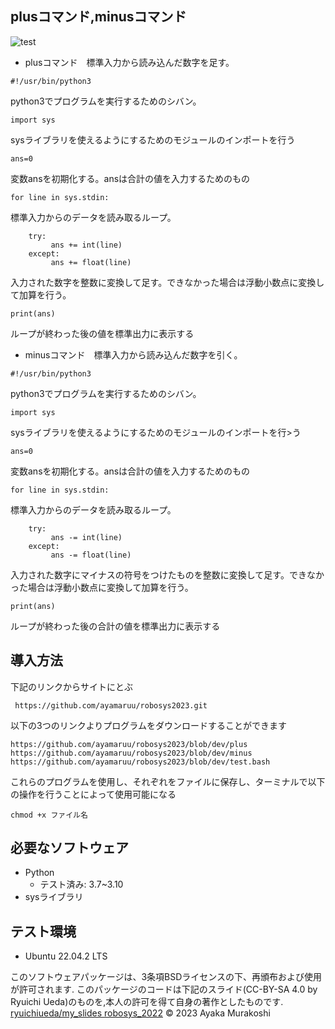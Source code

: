 ## plusコマンド,minusコマンド
![test](https://github.com/ayamaruu/robosys2023/actions/workflows/test.yml/badge.svg)

* plusコマンド　標準入力から読み込んだ数字を足す。
```
#!/usr/bin/python3
```
python3でプログラムを実行するためのシバン。
```
import sys
```
sysライブラリを使えるようにするためのモジュールのインポートを行う
```
ans=0
```
変数ansを初期化する。ansは合計の値を入力するためのもの
```
for line in sys.stdin:
```
標準入力からのデータを読み取るループ。
```
    try:
         ans += int(line)
    except:
         ans += float(line)
```
入力された数字を整数に変換して足す。できなかった場合は浮動小数点に変換して加算を行う。
```
print(ans)
```
ループが終わった後の値を標準出力に表示する

* minusコマンド　標準入力から読み込んだ数字を引く。
```
#!/usr/bin/python3
```
python3でプログラムを実行するためのシバン。
```
import sys
```
sysライブラリを使えるようにするためのモジュールのインポートを行>う
```
ans=0
```
変数ansを初期化する。ansは合計の値を入力するためのもの
```
for line in sys.stdin:
```
標準入力からのデータを読み取るループ。
```
    try:
         ans -= int(line)
    except:
         ans -= float(line)
```
入力された数字にマイナスの符号をつけたものを整数に変換して足す。できなかった場合は浮動小数点に変換して加算を行う。
```
print(ans)
```
ループが終わった後の合計の値を標準出力に表示する
## 導入方法
下記のリンクからサイトにとぶ
```
 https://github.com/ayamaruu/robosys2023.git
```
以下の3つのリンクよりプログラムをダウンロードすることができます
```
https://github.com/ayamaruu/robosys2023/blob/dev/plus
https://github.com/ayamaruu/robosys2023/blob/dev/minus
https://github.com/ayamaruu/robosys2023/blob/dev/test.bash
```
これらのプログラムを使用し、それぞれをファイルに保存し、ターミナルで以下の操作を行うことによって使用可能になる
```
chmod +x ファイル名
```
## 必要なソフトウェア
* Python
  * テスト済み: 3.7~3.10
* sysライブラリ

## テスト環境
* Ubuntu 22.04.2 LTS

このソフトウェアパッケージは、3条項BSDライセンスの下、再頒布および使用が許可されます.
このパッケージのコードは下記のスライド(CC-BY-SA 4.0 by Ryuichi Ueda)のものを,本人の許可を得て自身の著作としたものです.
    [ryuichiueda/my_slides robosys_2022](http://githb.com/ryuichiueda/my_slides/tree/master/robosys_2022)
© 2023 Ayaka Murakoshi
